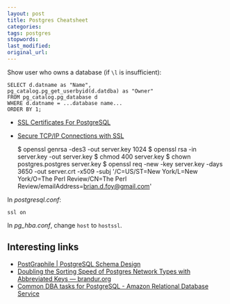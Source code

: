 ```yaml
---
layout: post
title: Postgres Cheatsheet
categories:
tags: postgres
stopwords:
last_modified:
original_url:
---
```


Show user who owns a database (if `\l` is insufficient):

	SELECT d.datname as "Name",
	pg_catalog.pg_get_userbyid(d.datdba) as "Owner"
	FROM pg_catalog.pg_database d
	WHERE d.datname = ...database name...
	ORDER BY 1;

* [SSL Certificates For PostgreSQL](https://www.howtoforge.com/postgresql-ssl-certificates)
* [Secure TCP/IP Connections with SSL](https://www.postgresql.org/docs/9.5/ssl-tcp.html)

	$ openssl genrsa -des3 -out server.key 1024
	$ openssl rsa -in server.key -out server.key
	$ chmod 400 server.key
	$ chown postgres.postgres server.key
	$ openssl req -new -key server.key -days 3650 -out server.crt -x509 -subj '/C=US/ST=New York/L=New York/O=The Perl Review/CN=The Perl Review/emailAddress=brian.d.foy@gmail.com'

In _postgresql.conf_:

	ssl on

In _pg_hba.conf_, change `host` to `hostssl`.

## Interesting links

* [PostGraphile | PostgreSQL Schema Design](https://www.graphile.org/postgraphile/postgresql-schema-design/)
* [Doubling the Sorting Speed of Postgres Network Types with Abbreviated Keys — brandur.org](https://brandur.org/sortsupport-inet)
* [Common DBA tasks for PostgreSQL - Amazon Relational Database Service](https://docs.aws.amazon.com/AmazonRDS/latest/UserGuide/Appendix.PostgreSQL.CommonDBATasks.html)
